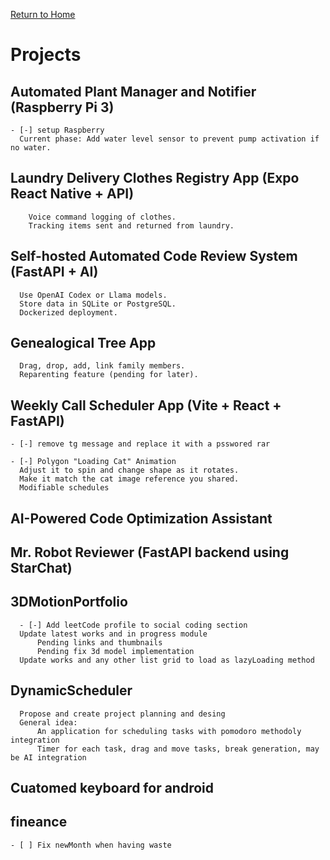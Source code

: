 [Return to Home](../index)

# Projects

  ## Automated Plant Manager and Notifier (Raspberry Pi 3)

    - [-] setup Raspberry
      Current phase: Add water level sensor to prevent pump activation if no water.

  ## Laundry Delivery Clothes Registry App (Expo React Native + API)

        Voice command logging of clothes.
        Tracking items sent and returned from laundry.

  ## Self-hosted Automated Code Review System (FastAPI + AI)

      Use OpenAI Codex or Llama models.
      Store data in SQLite or PostgreSQL.
      Dockerized deployment.

  ## Genealogical Tree App

      Drag, drop, add, link family members.
      Reparenting feature (pending for later).

  ## Weekly Call Scheduler App (Vite + React + FastAPI)

    - [-] remove tg message and replace it with a psswored rar

    - [-] Polygon "Loading Cat" Animation
      Adjust it to spin and change shape as it rotates.
      Make it match the cat image reference you shared.
      Modifiable schedules

  ## AI-Powered Code Optimization Assistant

  ## Mr. Robot Reviewer (FastAPI backend using StarChat)
  
  ## 3DMotionPortfolio

      - [-] Add leetCode profile to social coding section
      Update latest works and in progress module
          Pending links and thumbnails
          Pending fix 3d model implementation
      Update works and any other list grid to load as lazyLoading method

  ## DynamicScheduler

      Propose and create project planning and desing
      General idea:
          An application for scheduling tasks with pomodoro methodoly integration
          Timer for each task, drag and move tasks, break generation, may be AI integration

  ## Cuatomed keyboard for android

  ## fineance
    - [ ] Fix newMonth when having waste
    

